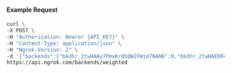 <!-- Code generated for API Clients. DO NOT EDIT. -->

#### Example Request

```bash
curl \
-X POST \
-H "Authorization: Bearer {API_KEY}" \
-H "Content-Type: application/json" \
-H "Ngrok-Version: 2" \
-d '{"backends":{"bkdhr_2twHAAy7PmxKrQ5QW2FWim7NAN6":0,"bkdhr_2twHAERR4mdxr08zsRrCE4IduGg":1},"description":"acme weighted","metadata":"{\"environment\": \"staging\"}"}' \
https://api.ngrok.com/backends/weighted
```
